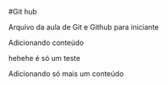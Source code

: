 #Git hub

Arquivo da aula de Git e Github para iniciante

Adicionando conteúdo

hehehe é só um teste

Adicionando só mais um conteúdo